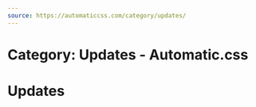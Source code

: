 ```yaml
---
source: https://automaticcss.com/category/updates/
---
```


# Category: Updates - Automatic.css

# Updates

